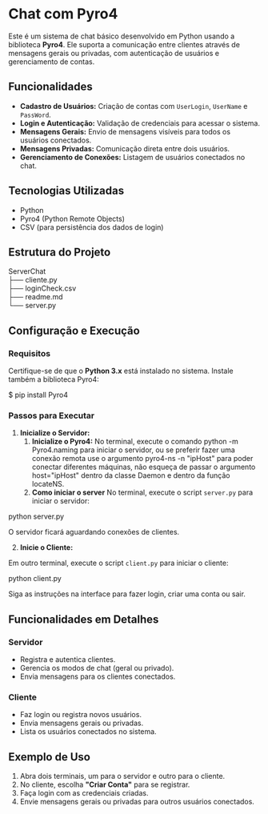 # Chat com Pyro4

Este é um sistema de chat básico desenvolvido em Python usando a biblioteca **Pyro4**. Ele suporta a comunicação entre clientes através de mensagens gerais ou privadas, com autenticação de usuários e gerenciamento de contas.

## Funcionalidades

- **Cadastro de Usuários:** Criação de contas com `UserLogin`, `UserName` e `PassWord`.
- **Login e Autenticação:** Validação de credenciais para acessar o sistema.
- **Mensagens Gerais:** Envio de mensagens visíveis para todos os usuários conectados.
- **Mensagens Privadas:** Comunicação direta entre dois usuários.
- **Gerenciamento de Conexões:** Listagem de usuários conectados no chat.

## Tecnologias Utilizadas

- Python
- Pyro4 (Python Remote Objects)
- CSV (para persistência dos dados de login)

## Estrutura do Projeto
ServerChat  
├── cliente.py  
├── loginCheck.csv  
├── readme.md  
└── server.py

## Configuração e Execução

### Requisitos

Certifique-se de que o **Python 3.x** está instalado no sistema. Instale também a biblioteca Pyro4:

$ pip install Pyro4

### Passos para Executar


1. **Inicialize o Servidor:**
   1. **Inicialize o Pyro4:**
        No terminal, execute o comando python -m Pyro4.naming para iniciar o servidor, ou se preferir fazer uma conexão remota use o argumento pyro4-ns -n "ipHost" para poder conectar diferentes máquinas, não esqueça de passar o argumento host="ipHost" dentro da classe Daemon e dentro da função locateNS.
   2. **Como iniciar o server**
        No terminal, execute o script `server.py` para iniciar o servidor:

python server.py

O servidor ficará aguardando conexões de clientes.

2. **Inicie o Cliente:**

Em outro terminal, execute o script `client.py` para iniciar o cliente:

python client.py

Siga as instruções na interface para fazer login, criar uma conta ou sair.

## Funcionalidades em Detalhes

### Servidor

- Registra e autentica clientes.
- Gerencia os modos de chat (geral ou privado).
- Envia mensagens para os clientes conectados.

### Cliente

- Faz login ou registra novos usuários.
- Envia mensagens gerais ou privadas.
- Lista os usuários conectados no sistema.

## Exemplo de Uso

1. Abra dois terminais, um para o servidor e outro para o cliente.
2. No cliente, escolha **"Criar Conta"** para se registrar.
3. Faça login com as credenciais criadas.
4. Envie mensagens gerais ou privadas para outros usuários conectados.
